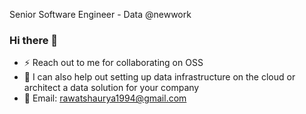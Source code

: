 Senior Software Engineer - Data @newwork

### Hi there 👋

- ⚡ Reach out to me for collaborating on OSS
- 💬 I can also help out setting up data infrastructure on the cloud or architect a data solution for your company
- 📧 Email:  rawatshaurya1994@gmail.com
